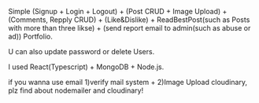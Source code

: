 Simple (Signup + Login + Logout) + (Post CRUD + Image Upload) + (Comments, Repply CRUD) + (Like&Dislike) + ReadBestPost(such as Posts with more than three likse) + (send report email to admin(such as abuse or ad)) Portfolio.

U can also update password or delete Users.

I used React(Typescript) + MongoDB + Node.js.

if you wanna use email 1)verify mail system + 2)Image Upload cloudinary, plz find about nodemailer and cloudinary!
